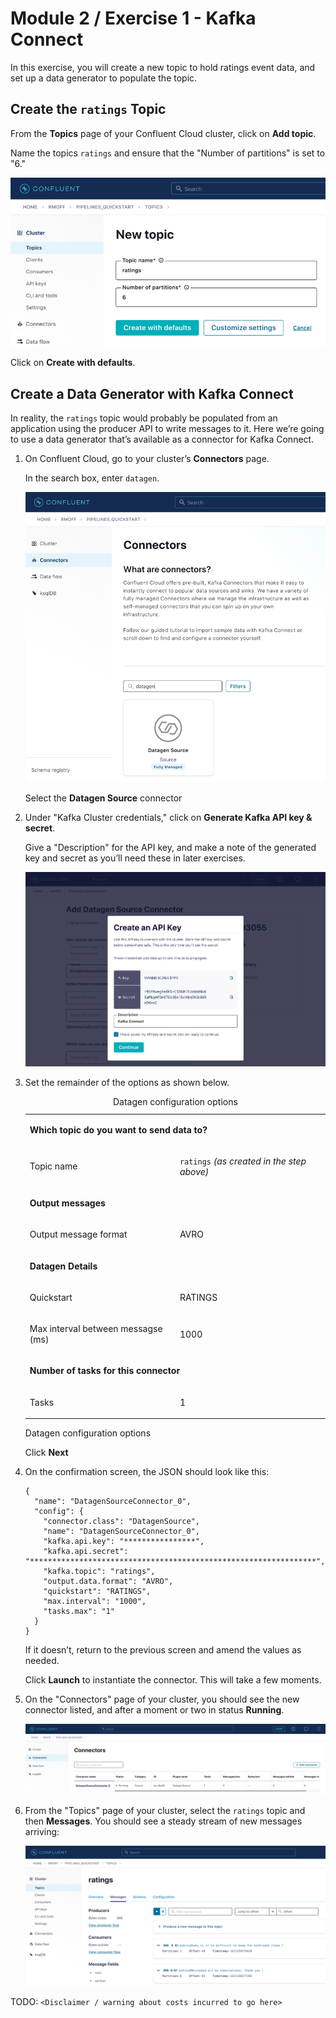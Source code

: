 # Module 2 / Exercise 1 - Kafka Connect

In this exercise, you will create a new topic to hold ratings event data, and set up a data generator to populate the topic.

## Create the `ratings` Topic

From the **Topics** page of your Confluent Cloud cluster, click on **Add topic**.

Name the topics `ratings` and ensure that the "Number of partitions" is set to "6."

![Creating a new topic](images/dp02-01-01.png)

Click on **Create with defaults**.

## Create a Data Generator with Kafka Connect

In reality, the `ratings` topic would probably be populated from an application using the producer API to write messages to it. Here we’re going to use a data generator that’s available as a connector for Kafka Connect.

1.  On Confluent Cloud, go to your cluster’s **Connectors** page.

    In the search box, enter `datagen`.

    ![Finding the datagen connector](images/dp02-01-02.png)

    Select the **Datagen Source** connector

2.  Under "Kafka Cluster credentials," click on **Generate Kafka API key & secret**.

    Give a "Description" for the API key, and make a note of the generated key and secret as you’ll need these in later exercises.

    ![Kafka API details](images/dp02-01-03.png)

3.  Set the remainder of the options as shown below.

    <table><caption>Datagen configuration options</caption><colgroup><col style="width: 50%" /><col style="width: 50%" /></colgroup><tbody><tr class="odd"><td style="text-align: left;" colspan="2"><p><strong>Which topic do you want to send data to?</strong></p></td></tr><tr class="even"><td style="text-align: left;"><p>Topic name</p></td><td style="text-align: left;"><p><code>ratings</code> <em>(as created in the step above)</em></p></td></tr><tr class="odd"><td style="text-align: left;" colspan="2"><p><strong>Output messages</strong></p></td></tr><tr class="even"><td style="text-align: left;"><p>Output message format</p></td><td style="text-align: left;"><p>AVRO</p></td></tr><tr class="odd"><td style="text-align: left;" colspan="2"><p><strong>Datagen Details</strong></p></td></tr><tr class="even"><td style="text-align: left;"><p>Quickstart</p></td><td style="text-align: left;"><p>RATINGS</p></td></tr><tr class="odd"><td style="text-align: left;"><p>Max interval between messagse (ms)</p></td><td style="text-align: left;"><p>1000</p></td></tr><tr class="even"><td style="text-align: left;" colspan="2"><p><strong>Number of tasks for this connector</strong></p></td></tr><tr class="odd"><td style="text-align: left;"><p>Tasks</p></td><td style="text-align: left;"><p>1</p></td></tr></tbody></table>

    Datagen configuration options

    Click **Next**

4.  On the confirmation screen, the JSON should look like this:

        {
          "name": "DatagenSourceConnector_0",
          "config": {
            "connector.class": "DatagenSource",
            "name": "DatagenSourceConnector_0",
            "kafka.api.key": "****************",
            "kafka.api.secret": "****************************************************************",
            "kafka.topic": "ratings",
            "output.data.format": "AVRO",
            "quickstart": "RATINGS",
            "max.interval": "1000",
            "tasks.max": "1"
          }
        }

    If it doesn’t, return to the previous screen and amend the values as needed.

    Click **Launch** to instantiate the connector. This will take a few moments.

5.  On the "Connectors" page of your cluster, you should see the new connector listed, and after a moment or two in status **Running**.

    ![Connector list including datagen](images/dp02-01-04.png)

6.  From the "Topics" page of your cluster, select the `ratings` topic and then **Messages**. You should see a steady stream of new messages arriving:

    ![New messages arriving on the ratings topic](images/dp02-01-05.png)

TODO: `<Disclaimer / warning about costs incurred to go here>`

